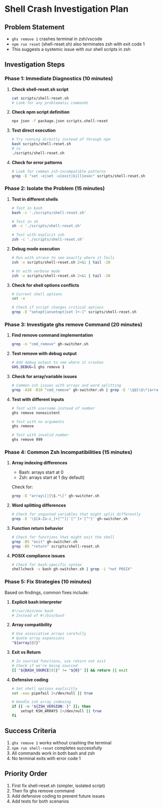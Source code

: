 # Shell Crash Investigation Plan

## Problem Statement
- `ghs remove 1` crashes terminal in zsh/vscode
- `npm run reset` (shell-reset.sh) also terminates zsh with exit code 1
- This suggests a systemic issue with our shell scripts in zsh

## Investigation Steps

### Phase 1: Immediate Diagnostics (10 minutes)

1. **Check shell-reset.sh script**
   ```bash
   cat scripts/shell-reset.sh
   # Look for any problematic commands
   ```

2. **Check npm script definition**
   ```bash
   npx json -f package.json scripts.shell-reset
   ```

3. **Test direct execution**
   ```bash
   # Try running directly instead of through npm
   bash scripts/shell-reset.sh
   # vs
   ./scripts/shell-reset.sh
   ```

4. **Check for error patterns**
   ```bash
   # Look for common zsh-incompatible patterns
   grep -E "set -e|set -u|exit|kill|exec" scripts/shell-reset.sh
   ```

### Phase 2: Isolate the Problem (15 minutes)

1. **Test in different shells**
   ```bash
   # Test in bash
   bash -c './scripts/shell-reset.sh'
   
   # Test in sh
   sh -c './scripts/shell-reset.sh'
   
   # Test with explicit zsh
   zsh -c './scripts/shell-reset.sh'
   ```

2. **Debug mode execution**
   ```bash
   # Run with xtrace to see exactly where it fails
   zsh -x scripts/shell-reset.sh 2>&1 | tail -20
   
   # Or with verbose mode
   zsh -v scripts/shell-reset.sh 2>&1 | tail -20
   ```

3. **Check for shell options conflicts**
   ```bash
   # Current shell options
   set -o
   
   # Check if script changes critical options
   grep -E "setopt|unsetopt|set [+-]" scripts/shell-reset.sh
   ```

### Phase 3: Investigate ghs remove Command (20 minutes)

1. **Find remove command implementation**
   ```bash
   grep -n "cmd_remove" gh-switcher.sh
   ```

2. **Test remove with debug output**
   ```bash
   # Add debug output to see where it crashes
   GHS_DEBUG=1 ghs remove 1
   ```

3. **Check for array/variable issues**
   ```bash
   # Common zsh issues with arrays and word splitting
   grep -A10 -B10 "cmd_remove" gh-switcher.sh | grep -E '\$@|\$\*|array|shift'
   ```

4. **Test with different inputs**
   ```bash
   # Test with username instead of number
   ghs remove nonexistent
   
   # Test with no arguments
   ghs remove
   
   # Test with invalid number
   ghs remove 999
   ```

### Phase 4: Common Zsh Incompatibilities (15 minutes)

1. **Array indexing differences**
   - Bash: arrays start at 0
   - Zsh: arrays start at 1 (by default)
   
   Check for:
   ```bash
   grep -E "array\[|{\$.*\[" gh-switcher.sh
   ```

2. **Word splitting differences**
   ```bash
   # Check for unquoted variables that might split differently
   grep -E '\$[A-Za-z_]+[^"]|`[^`]+`[^"]' gh-switcher.sh
   ```

3. **Function return behavior**
   ```bash
   # Check for functions that might exit the shell
   grep -B5 "exit" gh-switcher.sh
   grep -B5 "return" scripts/shell-reset.sh
   ```

4. **POSIX compliance issues**
   ```bash
   # Check for bash-specific syntax
   shellcheck -s bash gh-switcher.sh | grep -i "not POSIX"
   ```

### Phase 5: Fix Strategies (10 minutes)

Based on findings, common fixes include:

1. **Explicit bash interpreter**
   ```bash
   #!/usr/bin/env bash
   # Instead of #!/bin/bash
   ```

2. **Array compatibility**
   ```bash
   # Use associative arrays carefully
   # Quote array expansions
   "${array[@]}"
   ```

3. **Exit vs Return**
   ```bash
   # In sourced functions, use return not exit
   # Check if we're being sourced
   [[ "${BASH_SOURCE[0]}" != "${0}" ]] && return || exit
   ```

4. **Defensive coding**
   ```bash
   # Set shell options explicitly
   set -euo pipefail 2>/dev/null || true
   
   # Handle zsh array indexing
   if [[ -n "${ZSH_VERSION:-}" ]]; then
       setopt KSH_ARRAYS 2>/dev/null || true
   fi
   ```

## Success Criteria

1. `ghs remove 1` works without crashing the terminal
2. `npm run shell-reset` completes successfully
3. All commands work in both bash and zsh
4. No terminal exits with error code 1

## Priority Order

1. First fix shell-reset.sh (simpler, isolated script)
2. Then fix ghs remove command
3. Add defensive coding to prevent future issues
4. Add tests for both scenarios